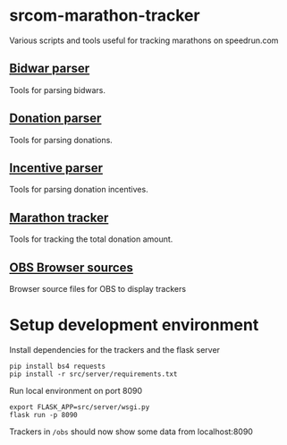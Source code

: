 # srcom-marathon-tracker

Various scripts and tools useful for tracking marathons on speedrun.com

## [Bidwar parser](src/bidwar_parser/)

Tools for parsing bidwars.

## [Donation parser](src/donation_parser/)

Tools for parsing donations.

## [Incentive parser](src/incentive_parser/)

Tools for parsing donation incentives.

## [Marathon tracker](src/marathon_tracker/)

Tools for tracking the total donation amount.

## [OBS Browser sources](src/obs/)

Browser source files for OBS to display trackers

# Setup development environment
Install dependencies for the trackers and the flask server

```
pip install bs4 requests
pip install -r src/server/requirements.txt
```

Run local environment on port 8090
```
export FLASK_APP=src/server/wsgi.py
flask run -p 8090
```

Trackers in `/obs` should now show some data from localhost:8090
